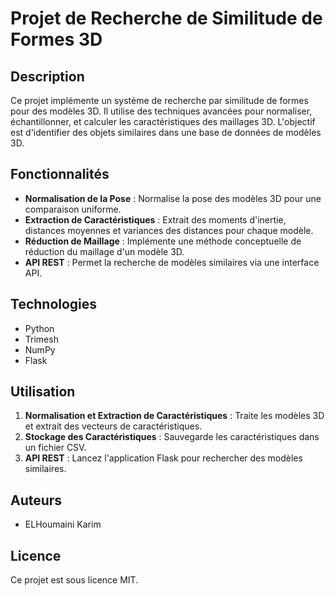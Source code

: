 # Projet de Recherche de Similitude de Formes 3D

## Description
Ce projet implémente un système de recherche par similitude de formes pour des modèles 3D. Il utilise des techniques avancées pour normaliser, échantillonner, et calculer les caractéristiques des maillages 3D. L'objectif est d'identifier des objets similaires dans une base de données de modèles 3D.

## Fonctionnalités
- **Normalisation de la Pose** : Normalise la pose des modèles 3D pour une comparaison uniforme.
- **Extraction de Caractéristiques** : Extrait des moments d'inertie, distances moyennes et variances des distances pour chaque modèle.
- **Réduction de Maillage** : Implémente une méthode conceptuelle de réduction du maillage d'un modèle 3D.
- **API REST** : Permet la recherche de modèles similaires via une interface API.

## Technologies
- Python
- Trimesh
- NumPy
- Flask

## Utilisation
1. **Normalisation et Extraction de Caractéristiques** : Traite les modèles 3D et extrait des vecteurs de caractéristiques.
2. **Stockage des Caractéristiques** : Sauvegarde les caractéristiques dans un fichier CSV.
3. **API REST** : Lancez l'application Flask pour rechercher des modèles similaires.

## Auteurs
- ELHoumaini Karim


## Licence
Ce projet est sous licence MIT.
